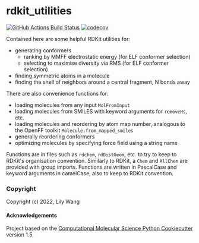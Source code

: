 rdkit_utilities
==============================
[//]: # (Badges)
[![GitHub Actions Build Status](https://github.com/lilyminium/rdkit_utilities/workflows/CI/badge.svg)](https://github.com/lilyminium/rdkit_utilities/actions?query=workflow%3ACI)
[![codecov](https://codecov.io/gh/lilyminium/rdkit_utilities/branch/master/graph/badge.svg)](https://codecov.io/gh/lilyminium/rdkit_utilities/branch/master)

Contained here are some helpful RDKit utilities for:

* generating conformers
    * ranking by MMFF electrostatic energy (for ELF conformer selection)
    * selecting to maximise diversity via RMS (for ELF conformer selection)
* finding symmetric atoms in a molecule
* finding the shell of neighbors around a central fragment, N bonds away


There are also convenience functions for:

* loading molecules from any input `MolFromInput`
* loading molecules from SMILES with keyword arguments for `removeHs`, etc.
* loading molecules and reordering by atom map number, analogous to the OpenFF toolkit `Molecule.from_mapped_smiles`
* generally reordering conformers
* optimizing molecules by specifying force field using a string name


Functions are in files such as `rdchem`, `rdDistGeom`, etc. to try to keep to
RDKit's organisation convention. Similarly to RDKit, a `Chem` and `AllChem`
are provided with group imports.
Functions are written in PascalCase and keyword arguments in camelCase, also to
keep to RDKit convention.
### Copyright

Copyright (c) 2022, Lily Wang


#### Acknowledgements
 
Project based on the 
[Computational Molecular Science Python Cookiecutter](https://github.com/molssi/cookiecutter-cms) version 1.5.
